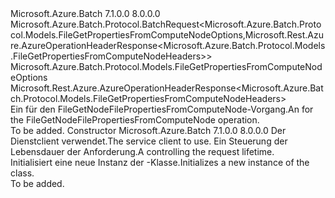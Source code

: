 <Type Name="FileGetNodeFilePropertiesFromComputeNodeBatchRequest" FullName="Microsoft.Azure.Batch.Protocol.BatchRequests.FileGetNodeFilePropertiesFromComputeNodeBatchRequest">
  <TypeSignature Language="C#" Value="public class FileGetNodeFilePropertiesFromComputeNodeBatchRequest : Microsoft.Azure.Batch.Protocol.BatchRequest&lt;Microsoft.Azure.Batch.Protocol.Models.FileGetPropertiesFromComputeNodeOptions,Microsoft.Rest.Azure.AzureOperationHeaderResponse&lt;Microsoft.Azure.Batch.Protocol.Models.FileGetPropertiesFromComputeNodeHeaders&gt;&gt;" />
  <TypeSignature Language="ILAsm" Value=".class public auto ansi beforefieldinit FileGetNodeFilePropertiesFromComputeNodeBatchRequest extends Microsoft.Azure.Batch.Protocol.BatchRequest`2&lt;class Microsoft.Azure.Batch.Protocol.Models.FileGetPropertiesFromComputeNodeOptions, class Microsoft.Rest.Azure.AzureOperationHeaderResponse`1&lt;class Microsoft.Azure.Batch.Protocol.Models.FileGetPropertiesFromComputeNodeHeaders&gt;&gt;" />
  <TypeSignature Language="DocId" Value="T:Microsoft.Azure.Batch.Protocol.BatchRequests.FileGetNodeFilePropertiesFromComputeNodeBatchRequest" />
  <TypeSignature Language="VB.NET" Value="Public Class FileGetNodeFilePropertiesFromComputeNodeBatchRequest&#xA;Inherits BatchRequest(Of FileGetPropertiesFromComputeNodeOptions, AzureOperationHeaderResponse(Of FileGetPropertiesFromComputeNodeHeaders))" />
  <TypeSignature Language="F#" Value="type FileGetNodeFilePropertiesFromComputeNodeBatchRequest = class&#xA;    inherit BatchRequest&lt;FileGetPropertiesFromComputeNodeOptions, AzureOperationHeaderResponse&lt;FileGetPropertiesFromComputeNodeHeaders&gt;&gt;" />
  <AssemblyInfo>
    <AssemblyName>Microsoft.Azure.Batch</AssemblyName>
    <AssemblyVersion>7.1.0.0</AssemblyVersion>
    <AssemblyVersion>8.0.0.0</AssemblyVersion>
  </AssemblyInfo>
  <Base>
    <BaseTypeName>Microsoft.Azure.Batch.Protocol.BatchRequest&lt;Microsoft.Azure.Batch.Protocol.Models.FileGetPropertiesFromComputeNodeOptions,Microsoft.Rest.Azure.AzureOperationHeaderResponse&lt;Microsoft.Azure.Batch.Protocol.Models.FileGetPropertiesFromComputeNodeHeaders&gt;&gt;</BaseTypeName>
    <BaseTypeArguments>
      <BaseTypeArgument TypeParamName="TOptions">Microsoft.Azure.Batch.Protocol.Models.FileGetPropertiesFromComputeNodeOptions</BaseTypeArgument>
      <BaseTypeArgument TypeParamName="TResponse">Microsoft.Rest.Azure.AzureOperationHeaderResponse&lt;Microsoft.Azure.Batch.Protocol.Models.FileGetPropertiesFromComputeNodeHeaders&gt;</BaseTypeArgument>
    </BaseTypeArguments>
  </Base>
  <Interfaces />
  <Docs>
    <summary>
            <span data-ttu-id="e2702-101">Ein <see cref="T:Microsoft.Azure.Batch.Protocol.IBatchRequest" /> für den FileGetNodeFilePropertiesFromComputeNode-Vorgang.</span><span class="sxs-lookup"><span data-stu-id="e2702-101">An <see cref="T:Microsoft.Azure.Batch.Protocol.IBatchRequest" /> for the FileGetNodeFilePropertiesFromComputeNode operation.</span></span>
            </summary>
    <remarks>To be added.</remarks>
  </Docs>
  <Members>
    <Member MemberName=".ctor">
      <MemberSignature Language="C#" Value="public FileGetNodeFilePropertiesFromComputeNodeBatchRequest (Microsoft.Azure.Batch.Protocol.BatchServiceClient serviceClient, System.Threading.CancellationToken cancellationToken);" />
      <MemberSignature Language="ILAsm" Value=".method public hidebysig specialname rtspecialname instance void .ctor(class Microsoft.Azure.Batch.Protocol.BatchServiceClient serviceClient, valuetype System.Threading.CancellationToken cancellationToken) cil managed" />
      <MemberSignature Language="DocId" Value="M:Microsoft.Azure.Batch.Protocol.BatchRequests.FileGetNodeFilePropertiesFromComputeNodeBatchRequest.#ctor(Microsoft.Azure.Batch.Protocol.BatchServiceClient,System.Threading.CancellationToken)" />
      <MemberSignature Language="F#" Value="new Microsoft.Azure.Batch.Protocol.BatchRequests.FileGetNodeFilePropertiesFromComputeNodeBatchRequest : Microsoft.Azure.Batch.Protocol.BatchServiceClient * System.Threading.CancellationToken -&gt; Microsoft.Azure.Batch.Protocol.BatchRequests.FileGetNodeFilePropertiesFromComputeNodeBatchRequest" Usage="new Microsoft.Azure.Batch.Protocol.BatchRequests.FileGetNodeFilePropertiesFromComputeNodeBatchRequest (serviceClient, cancellationToken)" />
      <MemberType>Constructor</MemberType>
      <AssemblyInfo>
        <AssemblyName>Microsoft.Azure.Batch</AssemblyName>
        <AssemblyVersion>7.1.0.0</AssemblyVersion>
        <AssemblyVersion>8.0.0.0</AssemblyVersion>
      </AssemblyInfo>
      <Parameters>
        <Parameter Name="serviceClient" Type="Microsoft.Azure.Batch.Protocol.BatchServiceClient" />
        <Parameter Name="cancellationToken" Type="System.Threading.CancellationToken" />
      </Parameters>
      <Docs>
        <param name="serviceClient"><span data-ttu-id="e2702-102">Der Dienstclient verwendet.</span><span class="sxs-lookup"><span data-stu-id="e2702-102">The service client to use.</span></span></param>
        <param name="cancellationToken"><span data-ttu-id="e2702-103">Ein <see cref="T:System.Threading.CancellationToken" /> Steuerung der Lebensdauer der Anforderung.</span><span class="sxs-lookup"><span data-stu-id="e2702-103">A <see cref="T:System.Threading.CancellationToken" /> controlling the request lifetime.</span></span></param>
        <summary>
            <span data-ttu-id="e2702-104">Initialisiert eine neue Instanz der <see cref="T:Microsoft.Azure.Batch.Protocol.BatchRequests.FileGetNodeFilePropertiesFromComputeNodeBatchRequest" />-Klasse.</span><span class="sxs-lookup"><span data-stu-id="e2702-104">Initializes a new instance of the <see cref="T:Microsoft.Azure.Batch.Protocol.BatchRequests.FileGetNodeFilePropertiesFromComputeNodeBatchRequest" /> class.</span></span>
            </summary>
        <remarks>To be added.</remarks>
      </Docs>
    </Member>
  </Members>
</Type>